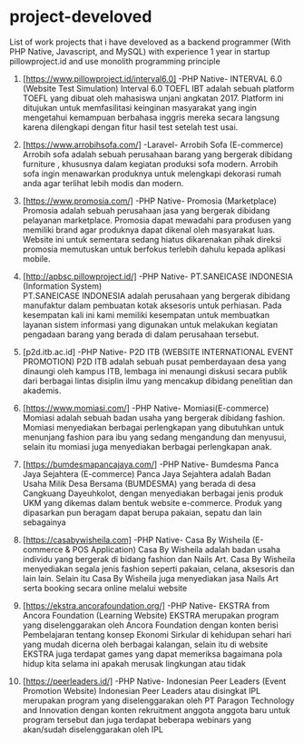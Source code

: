 # project-develoved
List of work projects that i have develoved as a backend programmer (With PHP Native, Javascript, and MySQL)
with experience 1 year in startup pillowproject.id and use monolith programming principle

1. [https://www.pillowproject.id/interval6.0] -PHP Native- INTERVAL 6.0 (Website Test Simulation)
Interval 6.0 TOEFL IBT adalah sebuah platform TOEFL
yang dibuat oleh mahasiswa unjani angkatan 2017.
Platform ini ditujukan untuk memfasilitasi keinginan
masyarakat yang ingin mengetahui kemampuan
berbahasa inggris mereka secara langsung karena
dilengkapi dengan fitur hasil test setelah test usai.

2. [https://www.arrobihsofa.com/] -Laravel- Arrobih Sofa (E-commerce)
Arrobih sofa adalah sebuah perusahaan barang yang
bergerak dibidang furniture , khususnya dalam kegiatan
produksi sofa modern. Arrobih sofa ingin menawarkan
produknya untuk melengkapi dekorasi rumah anda agar
terlihat lebih modis dan modern.

3. [https://www.promosia.com/] -PHP Native- Promosia (Marketplace)
Promosia adalah sebuah perusahaan jasa yang bergerak
dibidang pelayanan marketplace. Promosia dapat
mewadahi para produsen yang memiliki brand agar
produknya dapat dikenal oleh masyarakat luas. Website
ini untuk sementara sedang hiatus dikarenakan pihak
direksi promosia memutuskan untuk berfokus terlebih
dahulu kepada aplikasi mobile.

4. [http://apbsc.pillowproject.id/] -PHP Native- PT.SANEICASE INDONESIA (Information System)  
PT.SANEICASE INDONESIA adalah perusahaan yang
bergerak dibidang manufaktur dalam pembuatan kotak
aksesoris untuk perhiasan. Pada kesempatan kali ini kami
memiliki kesempatan untuk membuatkan layanan sistem
informasi yang digunakan untuk melakukan kegiatan
pengadaan barang yang berada di dalam perusahaan
tersebut.

5. [p2d.itb.ac.id] -PHP Native- P2D ITB (WEBSITE INTERNATIONAL EVENT PROMOTION)
P2D ITB adalah sebuah pusat pemberdayaan desa yang
dinaungi oleh kampus ITB, lembaga ini menaungi diskusi
secara publik dari berbagai lintas disiplin ilmu yang
mencakup dibidang penelitian dan akademis.

6. [https://www.momiasi.com/] -PHP Native- Momiasi(E-commerce)
Momiasi adalah sebuah badan usaha yang bergerak dibidang
fashion. Momiasi menyediakan berbagai perlengkapan yang
dibutuhkan untuk menunjang fashion para ibu yang sedang
mengandung dan menyusui, selain itu momiasi juga menyediakan
berbagai perlengkapan anak.

7. [https://bumdesmapancajaya.com/] -PHP Native- Bumdesma Panca Jaya Sejahtera (E-commerce)
Panca Jaya Sejahtera adalah Badan Usaha Milik Desa Bersama (BUMDESMA) yang berada di desa Cangkuang Dayeuhkolot, 
dengan menyediakan berbagai jenis produk UKM yang dikemas dalam bentuk website e-commerce. Produk yang dipasarkan pun beragam
dapat berupa pakaian, sepatu dan lain sebagainya

8. [https://casabywisheila.com] -PHP Native- Casa By Wisheila (E-commerce & POS Application)
Casa By Wisheila adalah badan usaha individu yang bergerak di bidang fashion dan Nails Art.
Casa By Wisheila menyediakan segala jenis fashion seperti pakaian, celana, aksesoris dan lain lain.
Selain itu Casa By Wisheila juga menyediakan jasa Nails Art serta booking secara online melalui website

9. [https://ekstra.ancorafoundation.org/] -PHP Native- EKSTRA from Ancora Foundation (Learning Website)
EKSTRA merupakan program yang diselenggarakan oleh Ancora Foundation dengan konten berisi Pembelajaran tentang
konsep Ekonomi Sirkular di kehidupan sehari hari yang mudah dicerna oleh berbagai kalangan, selain itu di website EKSTRA
juga terdapat games yang dapat memeriksa bagaimana pola hidup kita selama ini apakah merusak lingkungan atau tidak

10. [https://peerleaders.id/] -PHP Native- Indonesian Peer Leaders (Event Promotion Website)
Indonesian Peer Leaders atau disingkat IPL merupakan program yang diselenggarakan oleh PT Paragon Technology and Innovation
dengan konten rekruitment anggota anggota baru untuk program tersebut dan juga terdapat beberapa webinars yang akan/sudah diselenggarakan oleh IPL
